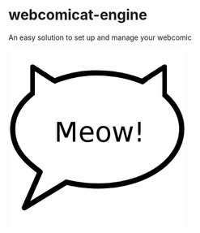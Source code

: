webcomicat-engine
=================

An easy solution to set up and manage your webcomic

<img src="https://raw.githubusercontent.com/dosaki/webcomicat-engine/master/grails-app/assets/images/webcomicat.png"/>
